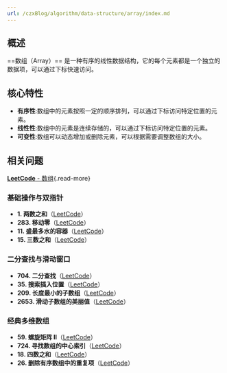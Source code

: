 ```yaml
---
url: /czxBlog/algorithm/data-structure/array/index.md
---
```

## 概述

\==数组（Array）== 是一种有序的线性数据结构，它的每个元素都是一个独立的数据项，可以通过下标快速访问。

## 核心特性

* **有序性**:数组中的元素按照一定的顺序排列，可以通过下标访问特定位置的元素。
* **线性性**:数组中的元素是连续存储的，可以通过下标访问特定位置的元素。
* **可变性**:数组可以动态增加或删除元素，可以根据需要调整数组的大小。

## 相关问题

[**LeetCode** - 数组](https://leetcode.cn/problem-list/array/){.read-more}

### 基础操作与双指针

* **1. 两数之和**（[LeetCode](https://leetcode.cn/problems/two-sum/)）
* **283. 移动零**（[LeetCode](https://leetcode.cn/problems/move-zeroes/)）
* **11. 盛最多水的容器**（[LeetCode](https://leetcode.cn/problems/container-with-most-water/)）
* **15. 三数之和**（[LeetCode](https://leetcode.cn/problems/3sum/)）

### 二分查找与滑动窗口

* **704. 二分查找**（[LeetCode](https://leetcode.cn/problems/binary-search/)）
* **35. 搜索插入位置**（[LeetCode](https://leetcode.cn/problems/search-insert-position/)）
* **209. 长度最小的子数组**（[LeetCode](https://leetcode.cn/problems/minimum-size-subarray-sum/)）
* **2653. 滑动子数组的美丽值**（[LeetCode](https://leetcode.cn/problems/sliding-subarray-beauty/)）

### 经典多维数组

* **59. 螺旋矩阵 II**（[LeetCode](https://leetcode.cn/problems/spiral-matrix-ii/)）
* **724. 寻找数组的中心索引**（[LeetCode](https://leetcode.cn/problems/find-pivot-index/)）
* **18. 四数之和**（[LeetCode](https://leetcode.cn/problems/4sum/)）
* **26. 删除有序数组中的重复项**（[LeetCode](https://leetcode.cn/problems/remove-duplicates-from-sorted-array/)）
